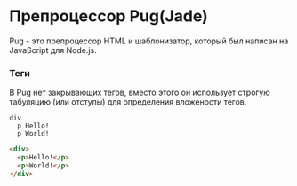 # Препроцессор Pug(Jade)
Pug - это препроцессор HTML и шаблонизатор, который был написан на JavaScript для Node.js.

### Теги
В Pug нет закрывающих тегов, вместо этого он использует строгую табуляцию (или отступы) для определения вложености тегов.
```jade
div
  p Hello!
  p World!
```
```html
<div>
  <p>Hello!</p>
  <p>World!</p>
</div>
````